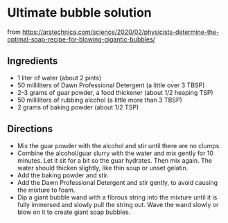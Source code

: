 # Ultimate bubble solution

from https://arstechnica.com/science/2020/02/physicists-determine-the-optimal-soap-recipe-for-blowing-gigantic-bubbles/


## Ingredients

 - 1 liter of water (about 2 pints)
 - 50 milliliters of Dawn Professional Detergent (a little over 3 TBSP)
 - 2-3 grams of guar powder, a food thickener (about 1/2 heaping TSP)
 - 50 milliliters of rubbing alcohol (a little more than 3 TBSP)
 - 2 grams of baking powder (about 1/2 TSP)

## Directions

 - Mix the guar powder with the alcohol and stir until there are no clumps.
 - Combine the alcohol/guar slurry with the water and mix gently for 10 minutes. Let it sit for a bit so the guar hydrates. Then mix again. The water should thicken slightly, like thin soup or unset gelatin.
 - Add the baking powder and stir.
 - Add the Dawn Professional Detergent and stir gently, to avoid causing the mixture to foam.
 - Dip a giant bubble wand with a fibrous string into the mixture until it is fully immersed and slowly pull the string out. Wave the wand slowly or blow on it to create giant soap bubbles.
